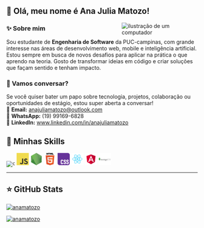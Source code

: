 ## 💜 Olá, meu nome é Ana Julia Matozo!

<img src="https://raw.githubusercontent.com/MicaelliMedeiros/micaellimedeiros/master/image/computer-illustration.png" alt="ilustração de um computador" min-width="200px" max-width="200px" width="200px" align="right">

### ✨ Sobre mim

Sou estudante de **Engenharia de Software** da PUC-campinas, com grande interesse nas áreas de desenvolvimento web, mobile e inteligência artificial. Estou sempre em busca de novos desafios para aplicar na prática o que aprendo na teoria. Gosto de transformar ideias em código e criar soluções que façam sentido e tenham impacto.



### 💬 Vamos conversar?

Se você quiser bater um papo sobre tecnologia, projetos, colaboração ou oportunidades de estágio, estou super aberta a conversar!  
📧 **Email:** anajuliamatozo@outlook.com  
📱 **WhatsApp:** (19) 99169-6828  
🔗 **LinkedIn:** www.linkedin.com/in/anajuliamatozo



## 🚀 Minhas Skills

<code><img height="32" src="https://cdn.iconscout.com/icon/free/png-512/c-programming-569564.png" alt="c"/></code>
<code><img height="32" src="https://raw.githubusercontent.com/github/explore/80688e429a7d4ef2fca1e82350fe8e3517d3494d/topics/javascript/javascript.png" alt="Javascript"/></code>
<code><img height="32" src="https://raw.githubusercontent.com/github/explore/80688e429a7d4ef2fca1e82350fe8e3517d3494d/topics/nodejs/nodejs.png" alt="Nodejs"/></code>
<code><img height="32" src="https://raw.githubusercontent.com/github/explore/80688e429a7d4ef2fca1e82350fe8e3517d3494d/topics/html/html.png" alt="HTML5"/></code>
<code><img height="32" src="https://raw.githubusercontent.com/github/explore/80688e429a7d4ef2fca1e82350fe8e3517d3494d/topics/css/css.png" alt="CSS"/></code>
<code><img height="32" src="https://raw.githubusercontent.com/github/explore/80688e429a7d4ef2fca1e82350fe8e3517d3494d/topics/react/react.png" alt="React"/></code>
<code><img height="32" src="https://raw.githubusercontent.com/github/explore/80688e429a7d4ef2fca1e82350fe8e3517d3494d/topics/angular/angular.png" alt="Angular"/></code>
<code><img height="32" src="https://raw.githubusercontent.com/github/explore/80688e429a7d4ef2fca1e82350fe8e3517d3494d/topics/mongodb/mongodb.png" alt="MongoDB"/></code>

---

## ⭐ GitHub Stats

[![anamatozo](https://github-readme-stats.vercel.app/api?username=anamatozo&theme=cobalt)](https://github.com/anuraghazra/github-readme-stats)

[![anamatozo](https://github-readme-stats.vercel.app/api/top-langs/?username=anamatozo&hide=html&layout=compact&theme=cobalt)](https://github.com/anuraghazra/github-readme-stats)


